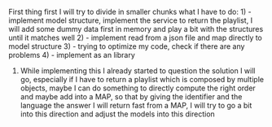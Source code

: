First thing first I will try to divide in smaller chunks what I have to do: 
          1) - implement model structure, implement the service to return the playlist,
I will add some dummy data first in memory and play a bit with the structures until it matches well
          2) - implement read from a json file and map directly to model structure
          3) - trying to optimize my code, check if there are any problems
          4) - implement as an library

1) While implementing this I already started to question the solution I will go, especially if
I have to return a playlist which is composed by multiple objects, maybe I can do something to directly
compute the right order and maybe add into a MAP, so that by giving the identifier and the language the answer
I will return fast from a MAP, I will try to go a bit into this direction and adjust the models into this direction
   
   

            